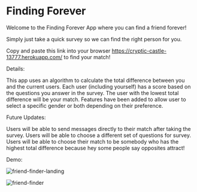 # Finding Forever

Welcome to the Finding Forever App where you can find a friend forever!

Simply just take a quick survey so we can find the right person for you.

Copy and paste this link into your browser https://cryptic-castle-13777.herokuapp.com/ to find your match!

Details:

This app uses an algorithm to calculate the total difference between you and the current users.
Each user (including yourself) has a score based on the questions you answer in the survey.
The user with the lowest total difference will be your match.
Features have been added to allow user to select a specific gender or both depending on their preference.

Future Updates:

Users will be able to send messages directly to their match after taking the survey.
Users will be able to choose a different set of questions for survey.
Users will be able to choose their match to be somebody who has the highest total difference because hey some people say opposites attract!

Demo:

![friend-finder-landing](https://user-images.githubusercontent.com/33161495/34592894-55cd5d28-f195-11e7-83b2-277c924d771a.gif)

![friend-finder](https://user-images.githubusercontent.com/33161495/34592898-5e058394-f195-11e7-9686-fab01826bb7d.gif)
